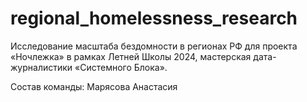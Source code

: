 # regional_homelessness_research
Исследование масштаба бездомности в регионах РФ для проекта «Ночлежка» в рамках Летней Школы 2024, мастерская дата-журналистики «Системного Блока».

Состав команды:
Марясова Анастасия